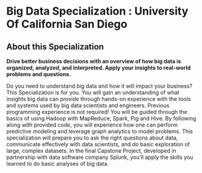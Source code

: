 # Big Data Specialization : University Of California San Diego 

## About this Specialization

**Drive better business decisions with an overview of how big data is organized, analyzed, and interpreted. Apply your insights to real-world problems and questions.**

Do you need to understand big data and how it will impact your business? This Specialization is for you. You will gain an understanding of what insights big data can provide through hands-on experience with the tools and systems used by big data scientists and engineers. Previous programming experience is not required! You will be guided through the basics of using Hadoop with MapReduce, Spark, Pig and Hive. By following along with provided code, you will experience how one can perform predictive modeling and leverage graph analytics to model problems. This specialization will prepare you to ask the right questions about data, communicate effectively with data scientists, and do basic exploration of large, complex datasets. In the final Capstone Project, developed in partnership with data software company Splunk, you’ll apply the skills you learned to do basic analyses of big data.
